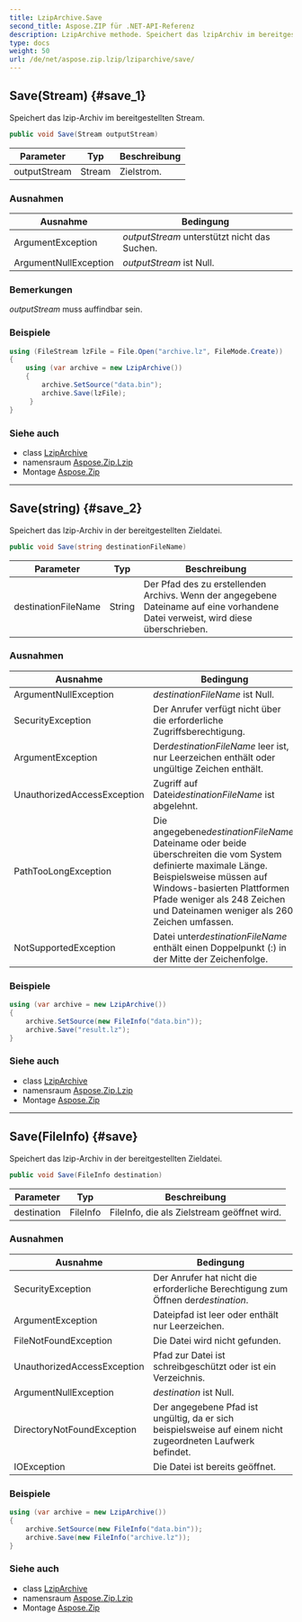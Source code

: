 ```yaml
---
title: LzipArchive.Save
second_title: Aspose.ZIP für .NET-API-Referenz
description: LzipArchive methode. Speichert das lzipArchiv im bereitgestellten Stream.
type: docs
weight: 50
url: /de/net/aspose.zip.lzip/lziparchive/save/
---
```

## Save(Stream) {#save_1}

Speichert das lzip-Archiv im bereitgestellten Stream.

```csharp
public void Save(Stream outputStream)
```

| Parameter | Typ | Beschreibung |
| --- | --- | --- |
| outputStream | Stream | Zielstrom. |

### Ausnahmen

| Ausnahme | Bedingung |
| --- | --- |
| ArgumentException | *outputStream* unterstützt nicht das Suchen. |
| ArgumentNullException | *outputStream* ist Null. |

### Bemerkungen

*outputStream* muss auffindbar sein.

### Beispiele

```csharp
using (FileStream lzFile = File.Open("archive.lz", FileMode.Create))
{
    using (var archive = new LzipArchive())
    {
        archive.SetSource("data.bin");
        archive.Save(lzFile);
     }
}
```

### Siehe auch

* class [LzipArchive](../)
* namensraum [Aspose.Zip.Lzip](../../lziparchive/)
* Montage [Aspose.Zip](../../../)

---

## Save(string) {#save_2}

Speichert das lzip-Archiv in der bereitgestellten Zieldatei.

```csharp
public void Save(string destinationFileName)
```

| Parameter | Typ | Beschreibung |
| --- | --- | --- |
| destinationFileName | String | Der Pfad des zu erstellenden Archivs. Wenn der angegebene Dateiname auf eine vorhandene Datei verweist, wird diese überschrieben. |

### Ausnahmen

| Ausnahme | Bedingung |
| --- | --- |
| ArgumentNullException | *destinationFileName* ist Null. |
| SecurityException | Der Anrufer verfügt nicht über die erforderliche Zugriffsberechtigung. |
| ArgumentException | Der*destinationFileName* leer ist, nur Leerzeichen enthält oder ungültige Zeichen enthält. |
| UnauthorizedAccessException | Zugriff auf Datei*destinationFileName* ist abgelehnt. |
| PathTooLongException | Die angegebene*destinationFileName*, Dateiname oder beide überschreiten die vom System definierte maximale Länge. Beispielsweise müssen auf Windows-basierten Plattformen Pfade weniger als 248 Zeichen und Dateinamen weniger als 260 Zeichen umfassen. |
| NotSupportedException | Datei unter*destinationFileName* enthält einen Doppelpunkt (:) in der Mitte der Zeichenfolge. |

### Beispiele

```csharp
using (var archive = new LzipArchive()) 
{
    archive.SetSource(new FileInfo("data.bin"));
    archive.Save("result.lz");
}
```

### Siehe auch

* class [LzipArchive](../)
* namensraum [Aspose.Zip.Lzip](../../lziparchive/)
* Montage [Aspose.Zip](../../../)

---

## Save(FileInfo) {#save}

Speichert das lzip-Archiv in der bereitgestellten Zieldatei.

```csharp
public void Save(FileInfo destination)
```

| Parameter | Typ | Beschreibung |
| --- | --- | --- |
| destination | FileInfo | FileInfo, die als Zielstream geöffnet wird. |

### Ausnahmen

| Ausnahme | Bedingung |
| --- | --- |
| SecurityException | Der Anrufer hat nicht die erforderliche Berechtigung zum Öffnen der*destination*. |
| ArgumentException | Dateipfad ist leer oder enthält nur Leerzeichen. |
| FileNotFoundException | Die Datei wird nicht gefunden. |
| UnauthorizedAccessException | Pfad zur Datei ist schreibgeschützt oder ist ein Verzeichnis. |
| ArgumentNullException | *destination* ist Null. |
| DirectoryNotFoundException | Der angegebene Pfad ist ungültig, da er sich beispielsweise auf einem nicht zugeordneten Laufwerk befindet. |
| IOException | Die Datei ist bereits geöffnet. |

### Beispiele

```csharp
using (var archive = new LzipArchive()) 
{
    archive.SetSource(new FileInfo("data.bin"));
    archive.Save(new FileInfo("archive.lz"));
}
```

### Siehe auch

* class [LzipArchive](../)
* namensraum [Aspose.Zip.Lzip](../../lziparchive/)
* Montage [Aspose.Zip](../../../)


